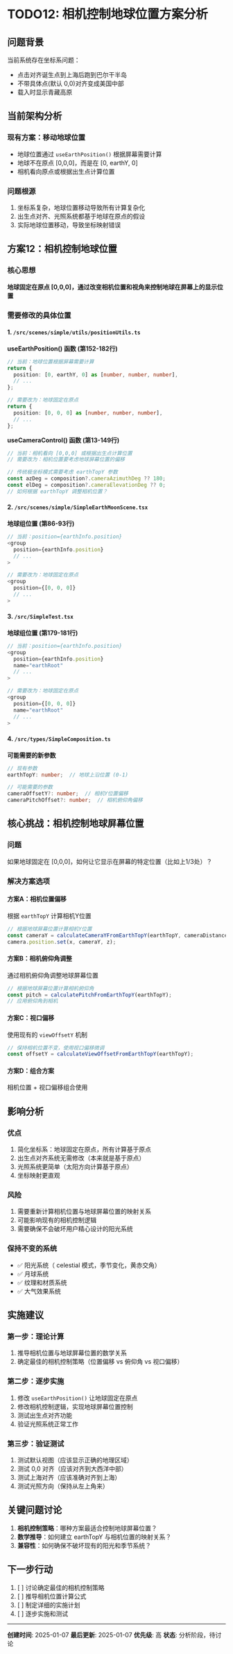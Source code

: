 # TODO12: 相机控制地球位置方案分析

## 问题背景

当前系统存在坐标系问题：
- 点击对齐诞生点到上海后跑到巴尔干半岛
- 不带具体点(默认 0,0)对齐变成美国中部  
- 载入时显示青藏高原

## 当前架构分析

### 现有方案：移动地球位置
- 地球位置通过 `useEarthPosition()` 根据屏幕需要计算
- 地球不在原点 [0,0,0]，而是在 [0, earthY, 0]
- 相机看向原点或根据出生点计算位置

### 问题根源
1. 坐标系复杂，地球位置移动导致所有计算复杂化
2. 出生点对齐、光照系统都基于地球在原点的假设
3. 实际地球位置移动，导致坐标映射错误

## 方案12：相机控制地球位置

### 核心思想
**地球固定在原点 [0,0,0]，通过改变相机位置和视角来控制地球在屏幕上的显示位置**

### 需要修改的具体位置

#### 1. `/src/scenes/simple/utils/positionUtils.ts`

**useEarthPosition() 函数 (第152-182行)**
```typescript
// 当前：地球位置根据屏幕需要计算
return {
  position: [0, earthY, 0] as [number, number, number],
  // ...
};

// 需要改为：地球固定在原点
return {
  position: [0, 0, 0] as [number, number, number],
  // ...
};
```

**useCameraControl() 函数 (第13-149行)**
```typescript
// 当前：相机看向 [0,0,0] 或根据出生点计算位置
// 需要改为：相机位置要考虑地球屏幕位置的偏移

// 传统极坐标模式需要考虑 earthTopY 参数
const azDeg = composition?.cameraAzimuthDeg ?? 180;
const elDeg = composition?.cameraElevationDeg ?? 0;
// 如何根据 earthTopY 调整相机位置？
```

#### 2. `/src/scenes/simple/SimpleEarthMoonScene.tsx`

**地球组位置 (第86-93行)**
```typescript
// 当前：position={earthInfo.position}
<group 
  position={earthInfo.position}
  // ...
>

// 需要改为：地球固定在原点
<group 
  position={[0, 0, 0]}
  // ...
>
```

#### 3. `/src/SimpleTest.tsx`

**地球组位置 (第179-181行)**
```typescript
// 当前：position={earthInfo.position}
<group 
  position={earthInfo.position}
  name="earthRoot"
  // ...
>

// 需要改为：地球固定在原点  
<group 
  position={[0, 0, 0]}
  name="earthRoot"
  // ...
>
```

#### 4. `/src/types/SimpleComposition.ts`

**可能需要的新参数**
```typescript
// 现有参数
earthTopY: number;  // 地球上沿位置 (0-1)

// 可能需要的参数
cameraOffsetY?: number;  // 相机Y位置偏移
cameraPitchOffset?: number;  // 相机俯仰角偏移
```

## 核心挑战：相机控制地球屏幕位置

### 问题
如果地球固定在 [0,0,0]，如何让它显示在屏幕的特定位置（比如上1/3处）？

### 解决方案选项

#### 方案A：相机位置偏移
根据 `earthTopY` 计算相机Y位置
```typescript
// 根据地球屏幕位置计算相机Y位置
const cameraY = calculateCameraYFromEarthTopY(earthTopY, cameraDistance);
camera.position.set(x, cameraY, z);
```

#### 方案B：相机俯仰角调整
通过相机俯仰角调整地球屏幕位置
```typescript
// 根据地球屏幕位置计算相机俯仰角
const pitch = calculatePitchFromEarthTopY(earthTopY);
// 应用俯仰角到相机
```

#### 方案C：视口偏移
使用现有的 `viewOffsetY` 机制
```typescript
// 保持相机位置不变，使用视口偏移微调
const offsetY = calculateViewOffsetFromEarthTopY(earthTopY);
```

#### 方案D：组合方案
相机位置 + 视口偏移组合使用

## 影响分析

### 优点
1. 简化坐标系：地球固定在原点，所有计算基于原点
2. 出生点对齐系统无需修改（本来就是基于原点）
3. 光照系统更简单（太阳方向计算基于原点）
4. 坐标映射更直观

### 风险
1. 需要重新计算相机位置与地球屏幕位置的映射关系
2. 可能影响现有的相机控制逻辑
3. 需要确保不会破坏用户精心设计的阳光系统

### 保持不变的系统
- ✅ 阳光系统（ celestial 模式，季节变化，黄赤交角）
- ✅ 月球系统
- ✅ 纹理和材质系统
- ✅ 大气效果系统

## 实施建议

### 第一步：理论计算
1. 推导相机位置与地球屏幕位置的数学关系
2. 确定最佳的相机控制策略（位置偏移 vs 俯仰角 vs 视口偏移）

### 第二步：逐步实施
1. 修改 `useEarthPosition()` 让地球固定在原点
2. 修改相机控制逻辑，实现地球屏幕位置控制
3. 测试出生点对齐功能
4. 验证光照系统正常工作

### 第三步：验证测试
1. 测试默认视图（应该显示正确的地理区域）
2. 测试 0,0 对齐（应该对齐到大西洋中部）
3. 测试上海对齐（应该准确对齐到上海）
4. 测试光照方向（保持从左上角来）

## 关键问题讨论

1. **相机控制策略**：哪种方案最适合控制地球屏幕位置？
2. **数学推导**：如何建立 earthTopY 与相机位置的映射关系？
3. **兼容性**：如何确保不破坏现有的阳光和季节系统？

## 下一步行动

1. [ ] 讨论确定最佳的相机控制策略
2. [ ] 推导相机位置计算公式
3. [ ] 制定详细的实施计划
4. [ ] 逐步实施和测试

---

**创建时间**: 2025-01-07
**最后更新**: 2025-01-07
**优先级**: 高
**状态**: 分析阶段，待讨论
